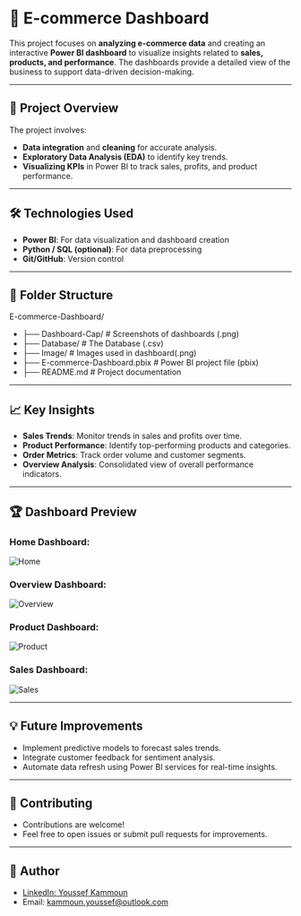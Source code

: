 # 🛒 E-commerce Dashboard  

This project focuses on **analyzing e-commerce data** and creating an interactive **Power BI dashboard** to visualize insights related to **sales, products, and performance**. The dashboards provide a detailed view of the business to support data-driven decision-making.

---

## 🚀 Project Overview

The project involves:  
- **Data integration** and **cleaning** for accurate analysis.  
- **Exploratory Data Analysis (EDA)** to identify key trends.  
- **Visualizing KPIs** in Power BI to track sales, profits, and product performance.

---

## 🛠️ Technologies Used

- **Power BI**: For data visualization and dashboard creation  
- **Python / SQL (optional)**: For data preprocessing  
- **Git/GitHub**: Version control  

---

## 📂 Folder Structure

E-commerce-Dashboard/

- ├── Dashboard-Cap/               # Screenshots of dashboards (.png)
- ├── Database/                    # The Database (.csv)
- ├── Image/                       # Images used in dashboard(.png)
- ├── E-commerce-Dashboard.pbix    # Power BI project file (pbix)
- ├── README.md                    # Project documentation 

---

## 📈 Key Insights

- **Sales Trends**: Monitor trends in sales and profits over time.  
- **Product Performance**: Identify top-performing products and categories.  
- **Order Metrics**: Track order volume and customer segments.  
- **Overview Analysis**: Consolidated view of overall performance indicators.

---

## 🏆 Dashboard Preview

### Home Dashboard:
![Home]([https://github.com/YoussefKammoun/E-commerce-Dashboard/blob/main/Dashboard-Cap/Home.png](https://github.com/YoussefKamm/E-Commerce-Dashboard/blob/main/Dashboard-Cap/Home.jpg))  

### Overview Dashboard:
![Overview]([https://github.com/YoussefKammoun/E-commerce-Dashboard/blob/main/Dashboard-Cap/Overview.png](https://github.com/YoussefKamm/E-Commerce-Dashboard/blob/main/Dashboard-Cap/Overview.jpg))  

### Product Dashboard:
![Product]([https://github.com/YoussefKammoun/E-commerce-Dashboard/blob/main/Dashboard-Cap/Product.png](https://github.com/YoussefKamm/E-Commerce-Dashboard/blob/main/Dashboard-Cap/Product.jpg))  

### Sales Dashboard:
![Sales]([https://github.com/YoussefKammoun/E-commerce-Dashboard/blob/main/Dashboard-Cap/Sales.png](https://github.com/YoussefKamm/E-Commerce-Dashboard/blob/main/Dashboard-Cap/Sales.jpg))  

---

## 💡 Future Improvements

- Implement predictive models to forecast sales trends.  
- Integrate customer feedback for sentiment analysis.  
- Automate data refresh using Power BI services for real-time insights.

---

## 🤝 Contributing

- Contributions are welcome!  
- Feel free to open issues or submit pull requests for improvements.

---

## 👤 Author

- [LinkedIn: Youssef Kammoun](https://www.linkedin.com/in/youssef-kammoun)  
- Email: [kammoun.youssef@outlook.com](mailto:kammoun.youssef@outlook.com)
